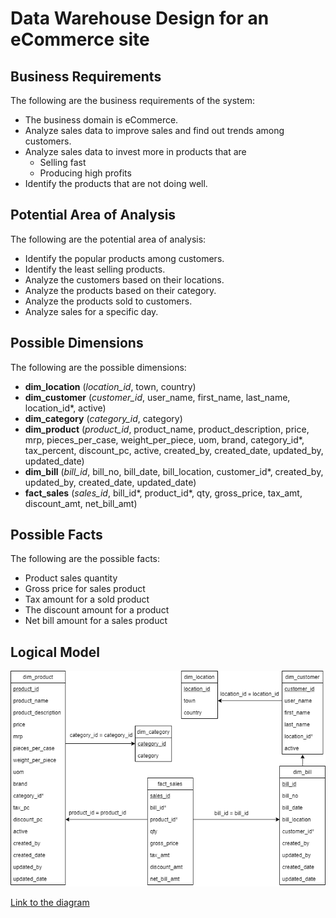 # Data Warehouse Design for an eCommerce site
## Business Requirements
The following are the business requirements of the system:
- The business domain is eCommerce.
- Analyze sales data to improve sales and find out trends among customers.
- Analyze sales data to invest more in products that are
  - Selling fast
  - Producing high profits
- Identify the products that are not doing well.

## Potential Area of Analysis
The following are the potential area of analysis:
- Identify the popular products among customers.
- Identify the least selling products.
- Analyze the customers based on their locations.
- Analyze the products based on their category.
- Analyze the products sold to customers.
- Analyze sales for a specific day.

## Possible Dimensions
The following are the possible dimensions:
- **dim_location** (*location_id*, town, country)
- **dim_customer** (*customer_id*, user_name, first_name, last_name, location_id*, active)
- **dim_category** (*category_id*, category)
- **dim_product** (*product_id*, product_name, product_description, price, mrp, pieces_per_case, weight_per_piece, uom, brand, category_id*, tax_percent, discount_pc, active, created_by, created_date, updated_by, updated_date)
- **dim_bill** (*bill_id*, bill_no, bill_date, bill_location, customer_id*, created_by, updated_by, created_date, updated_date)
- **fact_sales** (*sales_id*, bill_id*, product_id*, qty, gross_price, tax_amt, discount_amt, net_bill_amt)

## Possible Facts
The following are the possible facts:
- Product sales quantity
- Gross price for sales product
- Tax amount for a sold product
- The discount amount for a product
- Net bill amount for a sales product

## Logical Model
![](./img/logical-model.png)


[Link to the diagram](https://app.diagrams.net/#G1fz_FY-AXQpEv9yNQhccgYX-JzqJFtR_9)

